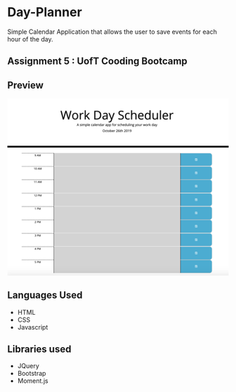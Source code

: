 # Day-Planner
Simple Calendar Application that allows the user to save events for each hour of the day.


## Assignment 5 : UofT Cooding Bootcamp

## Preview 
     
![Screen-Shot](assets/images/Screen-Shot.png)
 
## Languages Used 

* HTML 
* CSS
* Javascript

## Libraries used 

* JQuery 
* Bootstrap
* Moment.js


